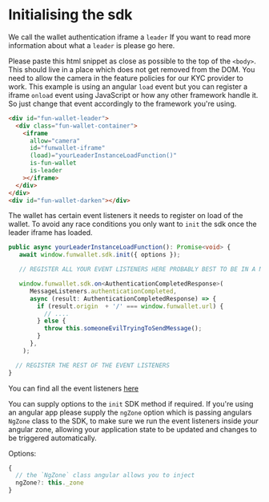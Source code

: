 # Initialising the sdk

We call the wallet authentication iframe a `leader` If you want to read more information about what a `leader` is please go here.

Please paste this html snippet as close as possible to the top of the `<body>`. This should live in a place which does not get removed from the DOM. You need to allow the camera in the feature policies for our KYC provider to work. This example is using an angular `load` event but you can register a iframe `onload` event using JavaScript or how any other framework handle it. So just change that event accordingly to the framework you're using.

```html
<div id="fun-wallet-leader">
  <div class="fun-wallet-container">
    <iframe
      allow="camera"
      id="funwallet-iframe"
      (load)="yourLeaderInstanceLoadFunction()"
      is-fun-wallet
      is-leader
    ></iframe>
  </div>
</div>
<div id="fun-wallet-darken"></div>
```

The wallet has certain event listeners it needs to register on load of the wallet. To avoid any race conditions you only want to `init` the sdk once the leader iframe has loaded.

```ts
public async yourLeaderInstanceLoadFunction(): Promise<void> {
   await window.funwallet.sdk.init({ options });

   // REGISTER ALL YOUR EVENT LISTENERS HERE PROBABLY BEST TO BE IN A NEW METHOD SOMEWHERE.

   window.funwallet.sdk.on<AuthenticationCompletedResponse>(
      MessageListeners.authenticationCompleted,
      async (result: AuthenticationCompletedResponse) => {
        if (result.origin  + '/' === window.funwallet.url) {
          // ....
        } else {
          throw this.someoneEvilTryingToSendMessage();
        }
      },
    );

  // REGISTER THE REST OF THE EVENT LISTENERS
}
```

You can find all the event listeners [here](/guide/web-sdk/sdk-event-listeners.html)

You can supply options to the `init` SDK method if required. If you're using an angular app please supply the `ngZone` option which is passing angulars `NgZone` class to the SDK, to make sure we run the event listeners inside _your_ angular zone, allowing your application state to be updated and changes to be triggered automatically.

Options:

```js
{
  // the `NgZone` class angular allows you to inject
  ngZone?: this._zone
}
```
